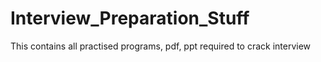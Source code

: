 # Interview_Preparation_Stuff
This contains all practised programs, pdf, ppt required to crack interview
